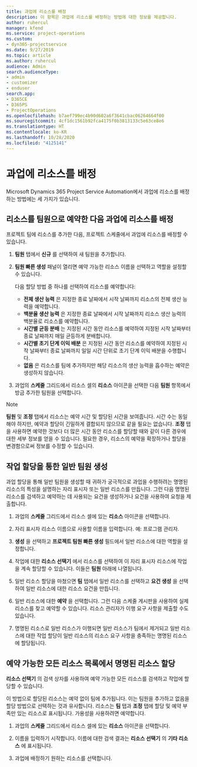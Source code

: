 ```yaml
---
title: 과업에 리소스를 배정
description: 이 항목은 과업에 리소스를 배정하는 방법에 대한 정보를 제공합니다.
author: ruhercul
manager: kfend
ms.service: project-operations
ms.custom:
- dyn365-projectservice
ms.date: 9/27/2019
ms.topic: article
ms.author: ruhercul
audience: Admin
search.audienceType:
- admin
- customizer
- enduser
search.app:
- D365CE
- D365PS
- ProjectOperations
ms.openlocfilehash: b7aef799ec4b90d602a6f3641cbac06264664f00
ms.sourcegitcommit: 4cf1dc1561b92fca4175f0b3813133c5e63ce8e6
ms.translationtype: HT
ms.contentlocale: ko-KR
ms.lasthandoff: 10/28/2020
ms.locfileid: "4125141"
---
```

# <a name="assign-a-resource-to-a-task"></a>과업에 리소스를 배정

Microsoft Dynamics 365 Project Service Automation에서 과업에 리소스를 배정하는 방법에는 세 가지가 있습니다.

## <a name="book-a-resource-as-a-team-member-and-then-assign-the-resource-to-a-task"></a>리소스를 팀원으로 예약한 다음 과업에 리소스를 배정

프로젝트 팀에 리소스를 추가한 다음, 프로젝트 스케줄에서 과업에 리소스를 배정할 수 있습니다.

1. **팀원** 탭에서 **신규** 를 선택하여 새 팀원을 추가합니다. 

2. **팀원 빠른 생성** 패널이 열리면 예약 가능한 리소스 이름을 선택하고 역할을 설정할 수 있습니다. 

    다음 할당 방법 중 하나를 선택하여 리소스를 예약합니다:

    - **전체 생산 능력** 은 지정한 종료 날짜에서 시작 날짜까지 리소스의 전체 생산 능력을 예약합니다.
    - **백분율 생산 능력** 은 지정한 종료 날짜에서 시작 날짜까지 리소스 생산 능력의 백분율로 리소스를 예약합니다.
    - **시간별 균등 분배** 는 지정된 시간 동안 리소스를 예약하여 지정된 시작 날짜부터 종료 날짜까지 매일 균등하게 분배합니다.
    - **시간별 초기 단계 이익 배분** 은 지정된 시간 동안 리소스를 예약하여 지정된 시작 날짜부터 종료 날짜까지 일일 시간 단위로 초기 단계 이익 배분을 수행합니다.
    - **없음** 은 리소스를 팀에 추가하지만 해당 리소스의 생산 능력을 흡수하는 예약은 생성하지 않습니다.

3. 과업의 **스케줄** 그리드에서 리소스 셀의 **리소스** 아이콘을 선택한 다음 **팀원** 항목에서 방금 추가한 팀원을 선택합니다. 

> [!NOTE]
> **팀원** 및 **조정** 탭에서 리소스는 예약 시간 및 할당된 시간을 보여줍니다. 시간 수는 동일해야 하지만, 예약과 할당이 긴밀하게 결합되지 않으므로 같을 필요는 없습니다. **조정** 탭을 사용하면 예약한 것보다 더 많은 시간 동안 리소스를 할당할 때와 같이 다른 경우에 대한 세부 정보를 얻을 수 있습니다. 필요한 경우, 리소스의 예약을 확장하거나 할당을 변경함으로써 정보를 수정할 수 있습니다.

## <a name="create-a-generic-team-member-through-task-assignment"></a>작업 할당을 통한 일반 팀원 생성

과업 할당을 통해 일반 팀원을 생성할 때 귀하가 궁극적으로 과업을 수행하려는 명명된 리소스의 특성을 설명하는 자리 표시자 또는 일반 리소스를 만듭니다. 그런 다음 명명된 리소스를 검색하고 예약하는 데 사용되는 요건을 생성하거나 요건을 사용하여 요청을 제출합니다.

1. 과업의 **스케줄** 그리드에서 리소스 셀에 있는 **리소스** 아이콘을 선택합니다.

2. 자리 표시자 리소스 이름으로 사용할 이름을 입력합니다. 예: 프로그램 관리자.

3. **생성** 을 선택하고 **프로젝트 팀원 빠른 생성** 필드에서 일반 리소스에 대한 역할을 설정합니다.

4. 작업에 대한 **리소스 선택기** 에서 리소스를 선택하여 이 자리 표시자 리소스에 작업을 계속 할당할 수 있습니다. 이들은 **팀원** 아래에 나열됩니다.

5. 일반 리소스 할당을 마쳤으면 **팀** 탭에서 일반 리소스를 선택하고 **요건 생성** 을 선택하여 일반 리소스에 대한 리소스 요건을 만듭니다.

6. 일반 리소스에 대한 **예약** 을 선택합니다. 그런 다음 스케줄 게시판을 사용하여 실제 리소스를 찾고 예약할 수 있습니다. 리소스 관리자가 이행 요구 사항을 제출할 수도 있습니다.

7. 명명된 리소스로 일반 리소스가 이행되면 일반 리소스가 팀에서 제거되고 일반 리소스에 대한 작업 할당이 일반 리소스의 리소스 요구 사항을 충족하는 명명된 리소스에 할당됩니다.

## <a name="assign-a-named-resource-from-the-list-of-all-bookable-resources"></a>예약 가능한 모든 리소스 목록에서 명명된 리소스 할당

**리소스 선택기** 의 검색 상자를 사용하여 예약 가능한 모든 리소스를 검색하고 작업에 할당할 수 있습니다.

이 방법으로 할당된 리소스는 예약 없이 팀에 추가됩니다. 이는 팀원을 추가하고 없음을 할당 방법으로 선택하는 것과 유사합니다. 리소스는 **팀** 탭과 **조정** 탭에 할당 및 예약 부족만 있는 리소스로 표시됩니다. 가용성을 사용하려면 예약합니다.

1. 과업의 **스케줄** 그리드에서 리소스 셀에 있는 **리소스** 아이콘을 선택합니다.

2. 이름을 입력하기 시작합니다. 이름에 대한 검색 결과는 **리소스 선택기** 의 **기타 리소스** 에 표시됩니다.

3. 과업에 배정하기 원하는 리소스를 선택합니다.

